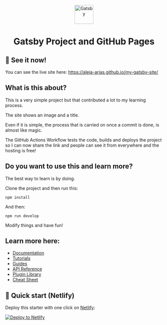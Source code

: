 <p align="center">
  <a href="https://www.gatsbyjs.com/?utm_source=starter&utm_medium=readme&utm_campaign=minimal-starter">
    <img alt="Gatsby" src="https://www.gatsbyjs.com/Gatsby-Monogram.svg" width="60" />
  </a>
</p>
<h1 align="center">
  Gatsby Project and GitHub Pages
</h1>

## 🚀 See it now!

You can see the live site here: https://aleja-arias.github.io/my-gatsby-site/

## What is this about?

This is a very simple project but that contributed a lot to my learning process.

The site shows an image and a title.

Even if it is simple, the process that is carried on once a commit is done, is almost like magic.

The GitHub Actions Workflow tests the code, builds and deploys the project so I can now share the link and people can see it from everywhere and the hosting is free!


## Do you want to use this and learn more?

The best way to learn is by doing.

Clone the project and then run this:

```
npm install
```

And then:

```
npm run develop
```

Modify things and have fun!

##  **Learn more here:**

  - [Documentation](https://www.gatsbyjs.com/docs/?utm_source=starter&utm_medium=readme&utm_campaign=minimal-starter)
  - [Tutorials](https://www.gatsbyjs.com/docs/tutorial/?utm_source=starter&utm_medium=readme&utm_campaign=minimal-starter)
  - [Guides](https://www.gatsbyjs.com/docs/how-to/?utm_source=starter&utm_medium=readme&utm_campaign=minimal-starter)
  - [API Reference](https://www.gatsbyjs.com/docs/api-reference/?utm_source=starter&utm_medium=readme&utm_campaign=minimal-starter)
  - [Plugin Library](https://www.gatsbyjs.com/plugins?utm_source=starter&utm_medium=readme&utm_campaign=minimal-starter)
  - [Cheat Sheet](https://www.gatsbyjs.com/docs/cheat-sheet/?utm_source=starter&utm_medium=readme&utm_campaign=minimal-starter)

## 🚀 Quick start (Netlify)

Deploy this starter with one click on [Netlify](https://app.netlify.com/signup):

[<img src="https://www.netlify.com/img/deploy/button.svg" alt="Deploy to Netlify" />](https://app.netlify.com/start/deploy?repository=https://github.com/gatsbyjs/gatsby-starter-minimal)
